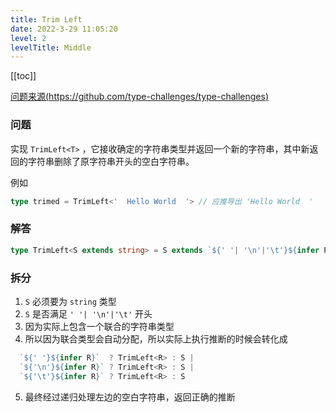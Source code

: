 ```yaml
---
title: Trim Left
date: 2022-3-29 11:05:20
level: 2
levelTitle: Middle
---
```


[[toc]]

[问题来源(https://github.com/type-challenges/type-challenges)](https://github.com/FuBaooo/type-challenges/blob/master/questions/106-medium-trimleft/README.zh-CN.md)

### 问题
实现 `TrimLeft<T>` ，它接收确定的字符串类型并返回一个新的字符串，其中新返回的字符串删除了原字符串开头的空白字符串。

例如
```typescript
type trimed = TrimLeft<'  Hello World  '> // 应推导出 'Hello World  '
```

### 解答
```typescript
type TrimLeft<S extends string> = S extends `${' '| '\n'|'\t'}${infer R}` ? TrimLeft<R> : S
```

### 拆分
1. `S` 必须要为 `string` 类型
2. `S` 是否满足 `' '| '\n'|'\t'` 开头
3. 因为实际上包含一个联合的字符串类型
4. 所以因为联合类型会自动分配，所以实际上执行推断的时候会转化成
```typescript
  `${' '}${infer R}`  ? TrimLeft<R> : S |
  `${'\n'}${infer R}` ? TrimLeft<R> : S | 
  `${'\t'}${infer R}` ? TrimLeft<R> : S
```
5. 最终经过递归处理左边的空白字符串，返回正确的推断
